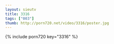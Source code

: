 ```yaml
--- 
layout: sieutv
title: 3316
tags: ["003"]
thumb: http://porn720.net/video/3316/poster.jpg
---
```

{% include porn720 key="3316" %} 
